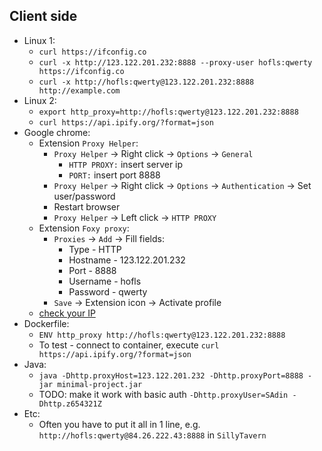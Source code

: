 ## Client side
* Linux 1:
    * `curl https://ifconfig.co`
    * `curl -x http://123.122.201.232:8888 --proxy-user hofls:qwerty https://ifconfig.co`
    * `curl -x http://hofls:qwerty@123.122.201.232:8888 http://example.com`
* Linux 2:
    * `export http_proxy=http://hofls:qwerty@123.122.201.232:8888`
    * `curl https://api.ipify.org/?format=json`
* Google chrome:
    * Extension `Proxy Helper`:
        * `Proxy Helper` -> Right click -> `Options` -> `General`
          * `HTTP PROXY:` insert server ip
          * `PORT:` insert port 8888
        * `Proxy Helper` -> Right click -> `Options` -> `Authentication` -> Set user/password
        * Restart browser
        * `Proxy Helper` -> Left click -> `HTTP PROXY`
    * Extension `Foxy proxy`:
      * `Proxies` -> `Add` -> Fill fields:
        * Type - HTTP
        * Hostname - 123.122.201.232
        * Port - 8888
        * Username - hofls
        * Password - qwerty
      * `Save` -> Extension icon -> Activate profile
    * [check your IP](https://api.ipify.org/?format=json)
* Dockerfile:
  * `ENV http_proxy http://hofls:qwerty@123.122.201.232:8888`
  * To test - connect to container, execute `curl https://api.ipify.org/?format=json`
* Java:
    * `java -Dhttp.proxyHost=123.122.201.232 -Dhttp.proxyPort=8888 -jar minimal-project.jar`
    * TODO: make it work with basic auth `-Dhttp.proxyUser=SAdin -Dhttp.z654321Z`
* Etc:
  * Often you have to put it all in 1 line, e.g. `http://hofls:qwerty@84.26.222.43:8888` in `SillyTavern`